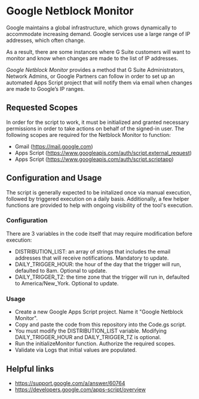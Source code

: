 # Google Netblock Monitor

Google maintains a global infrastructure, which grows dynamically to accommodate
increasing demand. Google services use a large range of IP addresses, which
often change.

As a result, there are some instances where G Suite customers will want to
monitor and know when changes are made to the list of IP addresses.

_Google Netblock Monitor_ provides a method that G Suite Administrators, Network
Admins, or Google Partners can follow in order to set up an automated Apps
Script project that will notify them via email when changes are made to Google’s
IP ranges.

## Requested Scopes

In order for the script to work, it must be initialized and granted necessary
permissions in order to take actions on behalf of the signed-in user. The
following scopes are required for the Netblock Monitor to function:

-   Gmail (https://mail.google.com)
-   Apps Script (https://www.googleapis.com/auth/script.external_request)
-   Apps Script (https://www.googleapis.com/auth/script.scriptapp)

## Configuration and Usage

The script is generally expected to be initalized once via manual execution,
followed by triggered execution on a daily basis. Additionally, a few helper
functions are provided to help with ongoing visibility of the tool's execution.

### Configuration

There are 3 variables in the code itself that may require modification before
execution:

-   DISTRIBUTION_LIST: an array of strings that includes the email addresses
    that will receive notifications. Mandatory to update.
-   DAILY_TRIGGER_HOUR: the hour of the day that the trigger will run, defaulted
    to 8am. Optional to update.
-   DAILY_TRIGGER_TZ: the time zone that the trigger will run in, defaulted to
    America/New_York. Optional to update.

### Usage

-   Create a new Google Apps Script project. Name it "Google Netblock Monitor".
-   Copy and paste the code from this repository into the Code.gs script.
-   You must modify the DISTRIBUTION_LIST variable. Modifying DAILY_TRIGGER_HOUR
    and DAILY_TRIGGER_TZ is optional.
-   Run the initializeMonitor function. Authorize the required scopes.
-   Validate via Logs that initial values are populated.

## Helpful links

-   https://support.google.com/a/answer/60764
-   https://developers.google.com/apps-script/overview
